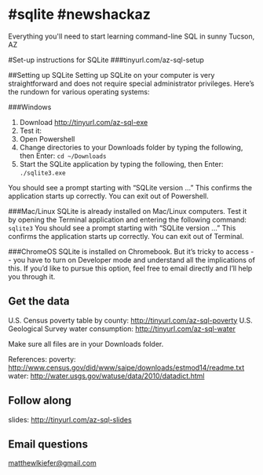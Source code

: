 # #sqlite #newshackaz 
Everything you'll need to start learning command-line SQL in sunny Tucson, AZ

#Set-up instructions for SQLite 
###tinyurl.com/az-sql-setup

##Setting up SQLite
Setting up SQLite on your computer is very straightforward and does not require special administrator privileges. Here’s the rundown for various operating systems:

###Windows
1. Download http://tinyurl.com/az-sql-exe
2. Test it:
  1. Open Powershell
  2. Change directories to your Downloads folder by typing the following, then Enter: 
  `cd ~/Downloads`
  3. Start the SQLite application by typing the following, then Enter: 
  `./sqlite3.exe`

You should see a prompt starting with “SQLite version …”
This confirms the application starts up correctly. You can exit out of Powershell.

###Mac/Linux
SQLite is already installed on Mac/Linux computers. Test it by opening the Terminal application and entering the following command: `sqlite3`
You should see a prompt starting with “SQLite version …”
This confirms the application starts up correctly. You can exit out of Terminal.

###ChromeOS
SQLite is installed on Chromebook. But it’s tricky to access -- you have to turn on Developer mode and understand all the implications of this. If you’d like to pursue this option, feel free to email directly and I’ll help you through it.


## Get the data
U.S. Census poverty table by county: http://tinyurl.com/az-sql-poverty
U.S. Geological Survey water consumption: http://tinyurl.com/az-sql-water 

Make sure all files are in your Downloads folder.

References:
poverty: http://www.census.gov/did/www/saipe/downloads/estmod14/readme.txt
water: http://water.usgs.gov/watuse/data/2010/datadict.html


## Follow along
slides: http://tinyurl.com/az-sql-slides

## Email questions
matthewlkiefer@gmail.com
